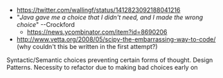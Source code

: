 - https://twitter.com/wallingf/status/1412823092188041216
- "*Java gave me a choice that I didn't need, and I made the wrong choice*" --Crockford
    - https://news.ycombinator.com/item?id=8690206
- http://www.vetta.org/2008/05/scipy-the-embarrassing-way-to-code/
    (why couldn't this be written in the first attempt?)

Syntactic/Semantic choices preventing certain forms of
thought. Design Patterns. Necessity to refactor due to making bad choices early on
